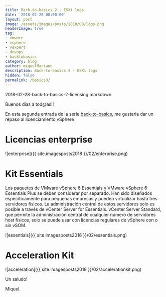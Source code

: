 ```yaml
---
title: Back-to-basics 2 - ESXi logs
date: '2018-02-28 00:00:00'
layout: post
image: /assets/images/posts/2018/03/logs.png
headerImage: true
tag:
- vmware
- vsphere
- vexpert
- devops
- backtobasics
category: blog
author: miquelMariano
description: Back-to-basics 2 - ESXi logs
hidden: false
permalink: /basics3/
---
```


2018-02-28-back-to-basics-2-licensing.markdown

Buenos dias a tod@as!!

En esta segunda entrada de la serie [back-to-basics](https://miquelmariano.github.io/tags/#backtobasics), me gustaria dar un repaso al licenciamiento vSphere



# Licencias enterprise

![enterprise]({{ site.imagesposts2018 }}/02/enterprise.png)

# Kit Essentials

Los paquetes de VMware vSphere 6 Essentials y VMware vSphere 6 Essentials Plus se deben considerar por separado. Han sido diseñados específicamente para pequeñas empresas y pueden virtualizar hasta tres servidores físicos. La administración central de estos servidores solo es posible a través de vCenter Server for Essentials. vCenter Server Standard, que permite la administración central de cualquier número de servidores host físicos, solo se puede usar con licencias regulares de vSphere con o sin vSOM.

![essentials]({{ site.imagesposts2018 }}/02/essentials.png)

# Acceleration Kit

![acceleration]({{ site.imagesposts2018 }}/02/accelerationkit.png)





Un saludo!

Miquel.



